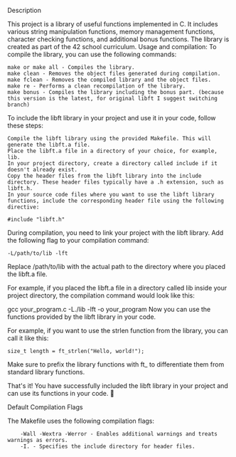 Description

This project is a library of useful functions implemented in C. It includes various string manipulation functions, memory management functions, character checking functions, and additional bonus functions. The library is created as part of the 42 school curriculum.
Usage and compilation:
To compile the library, you can use the following commands:

    make or make all - Compiles the library.
    make clean - Removes the object files generated during compilation.
    make fclean - Removes the compiled library and the object files.
    make re - Performs a clean recompilation of the library.
    make bonus - Compiles the library including the bonus part. (because this version is the latest, for original libft I suggest switching branch)

To include the libft library in your project and use it in your code, follow these steps:

    Compile the libft library using the provided Makefile. This will generate the libft.a file.
    Place the libft.a file in a directory of your choice, for example, lib.
    In your project directory, create a directory called include if it doesn't already exist.
    Copy the header files from the libft library into the include directory. These header files typically have a .h extension, such as libft.h.
    In your source code files where you want to use the libft library functions, include the corresponding header file using the following directive:

    #include "libft.h"

During compilation, you need to link your project with the libft library. Add the following flag to your compilation command:

    -L/path/to/lib -lft
Replace /path/to/lib with the actual path to the directory where you placed the libft.a file.

For example, if you placed the libft.a file in a directory called lib inside your project directory, the compilation command would look like this:

gcc your_program.c -L./lib -lft -o your_program
Now you can use the functions provided by the libft library in your code.

For example, if you want to use the strlen function from the library, you can call it like this:

    size_t length = ft_strlen("Hello, world!");

Make sure to prefix the library functions with ft_ to differentiate them from standard library functions.

That's it! You have successfully included the libft library in your project and can use its functions in your code. 🎉

Default Compilation Flags

The Makefile uses the following compilation flags:

        -Wall -Wextra -Werror - Enables additional warnings and treats warnings as errors.
        -I. - Specifies the include directory for header files.
